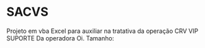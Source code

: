 # SACVS
Projeto em vba Excel para auxiliar na tratativa da operação CRV VIP SUPORTE Da operadora Oi.
Tamanho: 
